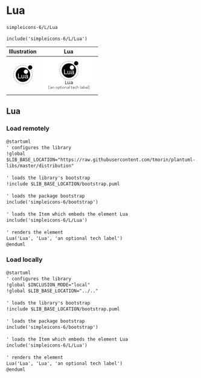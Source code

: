 # Lua


```text
simpleicons-6/L/Lua
```

```text
include('simpleicons-6/L/Lua')
```



| Illustration | Lua |
| :---: | :---: |
| ![illustration for Illustration](../../simpleicons-6/L/Lua.png) | ![illustration for Lua](../../simpleicons-6/L/Lua.Local.png) |




## Lua

### Load remotely
```plantuml
@startuml
' configures the library
!global $LIB_BASE_LOCATION="https://raw.githubusercontent.com/tmorin/plantuml-libs/master/distribution"

' loads the library's bootstrap
!include $LIB_BASE_LOCATION/bootstrap.puml

' loads the package bootstrap
include('simpleicons-6/bootstrap')

' loads the Item which embeds the element Lua
include('simpleicons-6/L/Lua')

' renders the element
Lua('Lua', 'Lua', 'an optional tech label')
@enduml
```

### Load locally
```plantuml
@startuml
' configures the library
!global $INCLUSION_MODE="local"
!global $LIB_BASE_LOCATION="../.."

' loads the library's bootstrap
!include $LIB_BASE_LOCATION/bootstrap.puml

' loads the package bootstrap
include('simpleicons-6/bootstrap')

' loads the Item which embeds the element Lua
include('simpleicons-6/L/Lua')

' renders the element
Lua('Lua', 'Lua', 'an optional tech label')
@enduml
```

